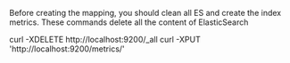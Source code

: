 Before creating the mapping, you should clean all ES and create the index metrics. 
These commands delete all the content of ElasticSearch

curl -XDELETE http://localhost:9200/_all
curl -XPUT 'http://localhost:9200/metrics/'
